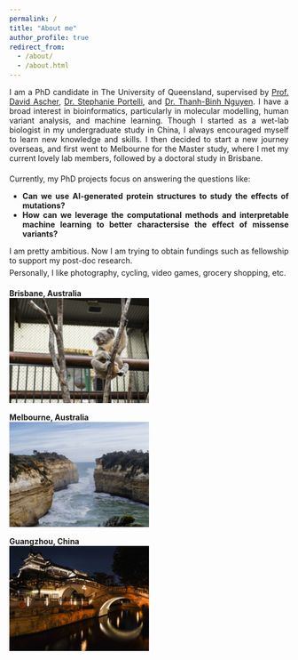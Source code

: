 ```yaml
---
permalink: /
title: "About me"
author_profile: true
redirect_from: 
  - /about/
  - /about.html
---
```


<div style="text-align: justify; margin-bottom: 20px;">
I am a PhD candidate in The University of Queensland, supervised by <a href="https://researchers.uq.edu.au/researcher/33027" target="_blank">Prof. David Ascher</a>, <a href="https://scholar.google.com/citations?user=UaA7NQsAAAAJ&hl=en" target="_blank">Dr. Stephanie Portelli</a>, and <a href="https://scholar.google.co.uk/citations?hl=en&user=tHGepncAAAAJ&view_op=list_works&sortby=pubdate" target="_blank">Dr. Thanh-Binh Nguyen</a>. I have a broad interest in bioinformatics, particularly in molecular modelling, human variant analysis, and machine learning. Though I started as a wet-lab biologist in my undergraduate study in China, I always encouraged myself to learn new knowledge and skills. I then decided to start a new journey overseas, and first went to Melbourne for the Master study, where I met my current lovely lab members, followed by a doctoral study in Brisbane. 
</div>

<div style="text-align: justify; margin-bottom: 5px;">
Currently, my PhD projects focus on answering the questions like:
</div>

<div style="text-align: justify; margin-bottom: 5px;">
  <ul>
    <li><b>Can we use AI-generated protein structures to study the effects of mutations?</b>
    </li>
    <li><b>How can we leverage the computational methods and interpretable machine learning to better charactersise the effect of missense variants?</b></li>
  </ul>
</div>

<div style="text-align: justify; margin-bottom: 5px;">
I am pretty ambitious. Now I am trying to obtain fundings such as fellowship to support my post-doc research. 
</div>

<div style="text-align: justify; margin-bottom: 20px;">
Personally, I like photography, cycling, video games, grocery shopping, etc.
</div>


**Brisbane, Australia**
<br>
<img src="/images/koala/1713851532854.jpg" width="50%" height="50%">

**Melbourne, Australia**
<br>
<img src="/images/great_ocean_road/DSC02745.jpg" width="50%" height="50%">

**Guangzhou, China**
<br>
<img src="/images/guangzhou/DSC02472.jpg" width="50%" height="50%">

